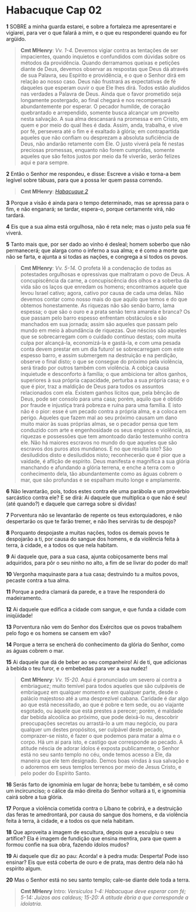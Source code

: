 # Habacuque Cap 02

**1** 	SOBRE a minha guarda estarei, e sobre a fortaleza me apresentarei e vigiarei, para ver o que falará a mim, e o que eu responderei quando eu for argüido.

> **Cmt MHenry**: *Vv. 1-4.* Devemos vigiar contra as tentações de ser impacientes, quando inquietos e confundidos com dúvidas sobre os métodos da providência. Quando derramamos queixas e petições diante de Deus, devemos observar as respostas que Deus dá através de sua Palavra, seu Espírito e providência, e o que o Senhor dirá em relação ao nosso caso. Deus não frustrará as expectativas de fé daqueles que esperam ouvir o que Ele lhes dirá. Todos estão aludidos nas verdades a Palavra de Deus. Ainda que o favor prometido seja longamente postergado, ao final chegará e nos recompensará abundantemente por esperar. O pecador humilde, de coração quebrantado e arrependido, somente busca alcançar um proveito nesta salvação. A sua alma descansará na promessa e em Cristo, em quem e por meio do qual lhes é dada. Assim, anda, trabalha, e vive por fé, persevera até o fim e é exaltado à glória; em contrapartida aqueles que não confiam ou desprezam a absoluta suficiência de Deus, não andarão retamente com Ele. O justo viverá pela fé nestas preciosas promessas, enquanto não forem cumpridas, somente aqueles que são feitos justos por meio da fé viverão, serão felizes aqui e para sempre.

**2** 	Então o Senhor me respondeu, e disse: Escreve a visão e torna-a bem legível sobre tábuas, para que a possa ler quem passa correndo.

> **Cmt MHenry**: *[Habacuque 2](../35A-Hc/02.md#0)*

**3** 	Porque a visão é ainda para o tempo determinado, mas se apressa para o fim, e não enganará; se tardar, espera-o, porque certamente virá, não tardará.

**4** 	Eis que a sua alma está orgulhosa, não é reta nele; mas o justo pela sua fé viverá.

**5** 	Tanto mais que, por ser dado ao vinho é desleal; homem soberbo que não permanecerá; que alarga como o inferno a sua alma; e é como a morte que não se farta, e ajunta a si todas as nações, e congrega a si todos os povos.

> **Cmt MHenry**: *Vv. 5-14.* O profeta lê a condenação de todas as potestades orgulhosas e opressivas que maltratam o povo de Deus. A concupiscência da carne, a concupiscência dos olhos e a soberba da vida são os laços que enredam os homens; encontramos aquele que levou Israel cativo; agora, cativo por causa de cada uma delas. Não devemos contar como nosso mais do que aquilo que temos e do que obtemos honestamente. As riquezas não são senão barro, lama espessa; o que são o ouro e a prata senão terra amarela e branca? Os que passam pelo barro espesso enfrentam obstáculos e são manchados em sua jornada; assim são aqueles que passam pelo mundo em meio à abundância de riquezas. Que néscios são aqueles que se sobrecarregam com o cuidado contínuo destas; com muita culpa por alcançá-la, economizá-la e gastá-la, e com uma pesada conta devem prestar em um dia futuro! se sobrecarregam com este espesso barro, e assim submergem na destruição e na perdição, observe o final disto; o que se consegue do próximo pela violência, será tirado por outros também com violência. A cobiça causa inquietude e desconforto à família; o que ambiciona ter altos ganhos, superiores à sua própria capacidade, perturba a sua própria casa; e o que é pior, traz a maldição de Deus para todos os assuntos relacionados com ela. Existem ganhos lícitos que, pela bênção de Deus, pode ser consolo para uma casa; porém, aquilo que é obtido por fraude e injustiça trará pobreza e ruína para uma família. E isto não é o pior: esse é um pecado contra a própria alma, e a coloca em perigo. Aqueles que fazem mal ao seu próximo causam um dano muito maior às suas próprias almas, se o pecador pensa que tem conduzido com arte e engenhosidade os seus enganos e violência, as riquezas e possessões que tem amontoado darão testemunho contra ele. Não há maiores escravos no mundo do que aqueles que são escravos dos puros atos mundanos. E no que resulta isto? São desiludidos disto e desiludidos nisto; reconhecerão que é pior que a vaidade, é aflição de espírito. Deus manifesta e magnífica a sua glória manchando e afundando a glória terrena, e enche a terra com o conhecimento dela, tão abundantemente como as águas cobrem o mar, que são profundas e se espalham muito longe e amplamente.

**6** 	Não levantarão, pois, todos estes contra ele uma parábola e um provérbio sarcástico contra ele? E se dirá: Ai daquele que multiplica o que não é seu! (até quando?) e daquele que carrega sobre si dívidas!

**7** 	Porventura não se levantarão de repente os teus extorquiadores, e não despertarão os que te farão tremer, e não lhes servirás tu de despojo?

**8** 	Porquanto despojaste a muitas nações, todos os demais povos te despojarão a ti, por causa do sangue dos homens, e da violência feita à terra, à cidade, e a todos os que nela habitam.

**9** 	Ai daquele que, para a sua casa, ajunta cobiçosamente bens mal adquiridos, para pôr o seu ninho no alto, a fim de se livrar do poder do mal!

**10** 	Vergonha maquinaste para a tua casa; destruindo tu a muitos povos, pecaste contra a tua alma.

**11** 	Porque a pedra clamará da parede, e a trave lhe responderá do madeiramento.

**12** 	Ai daquele que edifica a cidade com sangue, e que funda a cidade com iniqüidade!

**13** 	Porventura não vem do Senhor dos Exércitos que os povos trabalhem pelo fogo e os homens se cansem em vão?

**14** 	Porque a terra se encherá do conhecimento da glória do Senhor, como as águas cobrem o mar.

**15** 	Ai daquele que dá de beber ao seu companheiro! Ai de ti, que adicionas à bebida o teu furor, e o embebedas para ver a sua nudez!

> **Cmt MHenry**: *Vv. 15-20.* Aqui é pronunciado um severo ai contra a embriaguez; muito temível para todos aqueles que são culpáveis de embriaguez em qualquer momento e em qualquer parte, desde o palácio majestoso até a uma desprezível cabana. Caridade é dar algo ao que está necessitado, ao que é pobre e tem sede, ou ao viajante esgotado, ou àquele que está prestes a perecer; porém, é maldade dar bebida alcoólica ao próximo, que pode deixá-lo nu, descobrir preocupações secretas ou arrastá-lo a um mau negócio, ou para qualquer um destes propósitos, ser culpável deste pecado, comprazer-se nisto, é fazer o que podemos para matar a alma e o corpo. Há um ai para isto, e castigo que corresponde ao pecado. A atitude néscia de adorar ídolos é exposta publicamente, o Senhor está no seu santo templo no céu, onde temos acesso a Ele, da maneira que ele tem designado. Demos boas vindas à sua salvação e o adoremos em seus templos terrenos por meio de Jesus Cristo, e pelo poder do Espírito Santo.

**16** 	Serás farto de ignomínia em lugar de honra; bebe tu também, e sê como um incircunciso; o cálice da mão direita do Senhor voltará a ti, e ignomínia cairá sobre a tua glória.

**17** 	Porque a violência cometida contra o Líbano te cobrirá, e a destruição das feras te amedrontará, por causa do sangue dos homens, e da violência feita à terra, à cidade, e a todos os que nela habitam.

**18** 	Que aproveita a imagem de escultura, depois que a esculpiu o seu artífice? Ela é imagem de fundição que ensina mentira, para que quem a formou confie na sua obra, fazendo ídolos mudos?

**19** 	Ai daquele que diz ao pau: Acorda! e à pedra muda: Desperta! Pode isso ensinar? Eis que está coberta de ouro e de prata, mas dentro dela não há espírito algum.

**20** 	Mas o Senhor está no seu santo templo; cale-se diante dele toda a terra.


> **Cmt MHenry** Intro: *Versículos 1-4: Habacuque deve esperar com fé; 5-14: Juízos aos caldeus; 15-20: A atitude ébria a que corresponde a idolatria.*